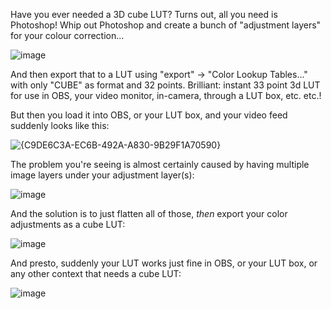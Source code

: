 Have you ever needed a 3D cube LUT? Turns out, all you need is Photoshop! Whip out Photoshop and create a bunch of "adjustment layers" for your colour correction...

![image](https://user-images.githubusercontent.com/177243/235992202-f9203283-9437-4c28-95f8-70555804c527.png)

And then export that to a LUT using "export" -> "Color Lookup Tables..." with only "CUBE" as format and 32 points. Brilliant: instant 33 point 3d LUT for use in OBS, your video monitor,  in-camera, through a LUT box, etc. etc.!

But then you load it into OBS, or your LUT box, and your video feed suddenly looks like this:

![{C9DE6C3A-EC6B-492A-A830-9B29F1A70590}](https://user-images.githubusercontent.com/177243/234699746-5c492161-e373-4e57-b4fb-a43c7a7c4d42.png)

The problem you're seeing is almost certainly caused by having multiple image layers under your adjustment layer(s):

![image](https://user-images.githubusercontent.com/177243/234700423-866d74a7-a68a-4c0a-a81d-feea987a42f3.png)

And the solution is to just flatten all of those, _then_ export your color adjustments as a cube LUT:

![image](https://user-images.githubusercontent.com/177243/234700619-56851d7d-04f1-4cf4-96a1-6f84dafaac39.png)

And presto, suddenly your LUT works just fine in OBS, or your LUT box, or any other context that needs a cube LUT:

![image](https://user-images.githubusercontent.com/177243/234700798-76327d7a-fa6c-4388-bacc-b4e837789a34.png)